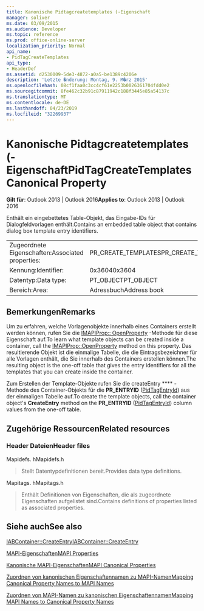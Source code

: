 ```yaml
---
title: Kanonische Pidtagcreatetemplates (-Eigenschaft
manager: soliver
ms.date: 03/09/2015
ms.audience: Developer
ms.topic: reference
ms.prod: office-online-server
localization_priority: Normal
api_name:
- PidTagCreateTemplates
api_type:
- HeaderDef
ms.assetid: d2530009-5de3-4872-a0a5-be1389c4206e
description: 'Letzte �nderung: Montag, 9. M�rz 2015'
ms.openlocfilehash: 08cf1faa0c3cc4cf61e2253b0026361704fdd0e2
ms.sourcegitcommit: 8fe462c32b91c87911942c188f3445e85a54137c
ms.translationtype: MT
ms.contentlocale: de-DE
ms.lasthandoff: 04/23/2019
ms.locfileid: "32269937"
---
```

# <a name="pidtagcreatetemplates-canonical-property"></a><span data-ttu-id="ee4cb-103">Kanonische Pidtagcreatetemplates (-Eigenschaft</span><span class="sxs-lookup"><span data-stu-id="ee4cb-103">PidTagCreateTemplates Canonical Property</span></span>

  
  
<span data-ttu-id="ee4cb-104">**Gilt für**: Outlook 2013 | Outlook 2016</span><span class="sxs-lookup"><span data-stu-id="ee4cb-104">**Applies to**: Outlook 2013 | Outlook 2016</span></span> 
  
<span data-ttu-id="ee4cb-105">Enthält ein eingebettetes Table-Objekt, das Eingabe-IDs für Dialogfeldvorlagen enthält.</span><span class="sxs-lookup"><span data-stu-id="ee4cb-105">Contains an embedded table object that contains dialog box template entry identifiers.</span></span> 
  
|||
|:-----|:-----|
|<span data-ttu-id="ee4cb-106">Zugeordnete Eigenschaften:</span><span class="sxs-lookup"><span data-stu-id="ee4cb-106">Associated properties:</span></span>  <br/> |<span data-ttu-id="ee4cb-107">PR_CREATE_TEMPLATES</span><span class="sxs-lookup"><span data-stu-id="ee4cb-107">PR_CREATE_TEMPLATES</span></span>  <br/> |
|<span data-ttu-id="ee4cb-108">Kennung:</span><span class="sxs-lookup"><span data-stu-id="ee4cb-108">Identifier:</span></span>  <br/> |<span data-ttu-id="ee4cb-109">0x3604</span><span class="sxs-lookup"><span data-stu-id="ee4cb-109">0x3604</span></span>  <br/> |
|<span data-ttu-id="ee4cb-110">Datentyp:</span><span class="sxs-lookup"><span data-stu-id="ee4cb-110">Data type:</span></span>  <br/> |<span data-ttu-id="ee4cb-111">PT_OBJECT</span><span class="sxs-lookup"><span data-stu-id="ee4cb-111">PT_OBJECT</span></span>  <br/> |
|<span data-ttu-id="ee4cb-112">Bereich:</span><span class="sxs-lookup"><span data-stu-id="ee4cb-112">Area:</span></span>  <br/> |<span data-ttu-id="ee4cb-113">Adressbuch</span><span class="sxs-lookup"><span data-stu-id="ee4cb-113">Address book</span></span>  <br/> |
   
## <a name="remarks"></a><span data-ttu-id="ee4cb-114">Bemerkungen</span><span class="sxs-lookup"><span data-stu-id="ee4cb-114">Remarks</span></span>

<span data-ttu-id="ee4cb-115">Um zu erfahren, welche Vorlagenobjekte innerhalb eines Containers erstellt werden können, rufen Sie die [IMAPIProp:: OpenProperty](imapiprop-openproperty.md) -Methode für diese Eigenschaft auf.</span><span class="sxs-lookup"><span data-stu-id="ee4cb-115">To learn what template objects can be created inside a container, call the [IMAPIProp::OpenProperty](imapiprop-openproperty.md) method on this property.</span></span> <span data-ttu-id="ee4cb-116">Das resultierende Objekt ist die einmalige Tabelle, die die Eintragsbezeichner für alle Vorlagen enthält, die Sie innerhalb des Containers erstellen können.</span><span class="sxs-lookup"><span data-stu-id="ee4cb-116">The resulting object is the one-off table that gives the entry identifiers for all the templates that you can create inside the container.</span></span> 
  
<span data-ttu-id="ee4cb-117">Zum Erstellen der Template-Objekte rufen Sie die createEntry \*\*\*\* -Methode des Container-Objekts für die **PR_ENTRYID** ([PidTagEntryId](pidtagentryid-canonical-property.md)) aus der einmaligen Tabelle auf.</span><span class="sxs-lookup"><span data-stu-id="ee4cb-117">To create the template objects, call the container object's **CreateEntry** method on the **PR_ENTRYID** ([PidTagEntryId](pidtagentryid-canonical-property.md)) column values from the one-off table.</span></span>
  
## <a name="related-resources"></a><span data-ttu-id="ee4cb-118">Zugehörige Ressourcen</span><span class="sxs-lookup"><span data-stu-id="ee4cb-118">Related resources</span></span>

### <a name="header-files"></a><span data-ttu-id="ee4cb-119">Header Dateien</span><span class="sxs-lookup"><span data-stu-id="ee4cb-119">Header files</span></span>

<span data-ttu-id="ee4cb-120">Mapidefs. h</span><span class="sxs-lookup"><span data-stu-id="ee4cb-120">Mapidefs.h</span></span>
  
> <span data-ttu-id="ee4cb-121">Stellt Datentypdefinitionen bereit.</span><span class="sxs-lookup"><span data-stu-id="ee4cb-121">Provides data type definitions.</span></span>
    
<span data-ttu-id="ee4cb-122">Mapitags. h</span><span class="sxs-lookup"><span data-stu-id="ee4cb-122">Mapitags.h</span></span>
  
> <span data-ttu-id="ee4cb-123">Enthält Definitionen von Eigenschaften, die als zugeordnete Eigenschaften aufgelistet sind.</span><span class="sxs-lookup"><span data-stu-id="ee4cb-123">Contains definitions of properties listed as associated properties.</span></span>
    
## <a name="see-also"></a><span data-ttu-id="ee4cb-124">Siehe auch</span><span class="sxs-lookup"><span data-stu-id="ee4cb-124">See also</span></span>



[<span data-ttu-id="ee4cb-125">IABContainer::CreateEntry</span><span class="sxs-lookup"><span data-stu-id="ee4cb-125">IABContainer::CreateEntry</span></span>](iabcontainer-createentry.md)


[<span data-ttu-id="ee4cb-126">MAPI-Eigenschaften</span><span class="sxs-lookup"><span data-stu-id="ee4cb-126">MAPI Properties</span></span>](mapi-properties.md)
  
[<span data-ttu-id="ee4cb-127">Kanonische MAPI-Eigenschaften</span><span class="sxs-lookup"><span data-stu-id="ee4cb-127">MAPI Canonical Properties</span></span>](mapi-canonical-properties.md)
  
[<span data-ttu-id="ee4cb-128">Zuordnen von kanonischen Eigenschaftennamen zu MAPI-Namen</span><span class="sxs-lookup"><span data-stu-id="ee4cb-128">Mapping Canonical Property Names to MAPI Names</span></span>](mapping-canonical-property-names-to-mapi-names.md)
  
[<span data-ttu-id="ee4cb-129">Zuordnen von MAPI-Namen zu kanonischen Eigenschaftennamen</span><span class="sxs-lookup"><span data-stu-id="ee4cb-129">Mapping MAPI Names to Canonical Property Names</span></span>](mapping-mapi-names-to-canonical-property-names.md)

